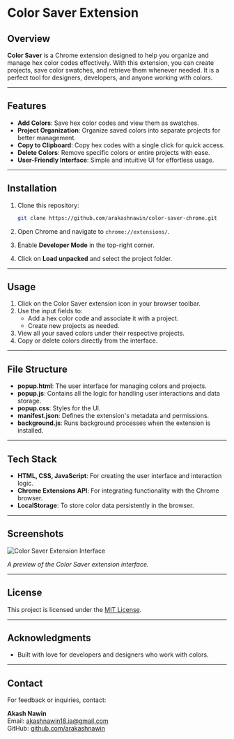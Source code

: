 # Color Saver Extension

## Overview

**Color Saver** is a Chrome extension designed to help you organize and manage hex color codes effectively. With this extension, you can create projects, save color swatches, and retrieve them whenever needed. It is a perfect tool for designers, developers, and anyone working with colors.

---

## Features

- **Add Colors**: Save hex color codes and view them as swatches.
- **Project Organization**: Organize saved colors into separate projects for better management.
- **Copy to Clipboard**: Copy hex codes with a single click for quick access.
- **Delete Colors**: Remove specific colors or entire projects with ease.
- **User-Friendly Interface**: Simple and intuitive UI for effortless usage.

---

## Installation

1. Clone this repository:

    ```bash
    git clone https://github.com/arakashnawin/color-saver-chrome.git
    ```
    
2. Open Chrome and navigate to `chrome://extensions/`.
3. Enable **Developer Mode** in the top-right corner.
4. Click on **Load unpacked** and select the project folder.

---

## Usage

1. Click on the Color Saver extension icon in your browser toolbar.
2. Use the input fields to:
    - Add a hex color code and associate it with a project.
    - Create new projects as needed.
3. View all your saved colors under their respective projects.
4. Copy or delete colors directly from the interface.

---

## File Structure

- **popup.html**: The user interface for managing colors and projects.
- **popup.js**: Contains all the logic for handling user interactions and data storage.
- **popup.css**: Styles for the UI.
- **manifest.json**: Defines the extension's metadata and permissions.
- **background.js**: Runs background processes when the extension is installed.

---

## Tech Stack

- **HTML, CSS, JavaScript**: For creating the user interface and interaction logic.
- **Chrome Extensions API**: For integrating functionality with the Chrome browser.
- **LocalStorage**: To store color data persistently in the browser.

---

## Screenshots

![Color Saver Extension Interface](https://github.com/user-attachments/assets/def52378-3604-457f-a5e1-8ff5f6fbfd09)

*A preview of the Color Saver extension interface.*

---

## License

This project is licensed under the [MIT License](https://github.com/arakashnawin/color-saver-chrome/blob/main/LICENSE).

---

## Acknowledgments

- Built with love for developers and designers who work with colors.

---

## Contact

For feedback or inquiries, contact:

**Akash Nawin**  
Email: [akashnawin18.ia@gmail.com](mailto:akashnawin18.ia@gmail.com)  
GitHub: [github.com/arakashnawin](https://github.com/arakashnawin)

